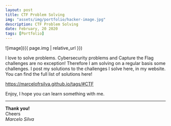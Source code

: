 ```yaml
---
layout: post
title: CTF Problem Solving
img: "assets/img/portfolio/hacker-image.jpg"
description: CTF Problem Solving
date: February, 20 2020
tags: [Portfolio]
---
```


![image]({{ page.img | relative_url }})

I love to solve problems. <a>Cybersecurity problems</a> and <a>Capture the Flag</a> challenges are no exception! Therefore I am solving on a regular basis some challenges. I post my solutions to the challenges I solve here, in my website. You can find the full list of solutions here!

https://marcelofrsilva.github.io/tags/#CTF

Enjoy, I hope you can learn something with me.

----
**Thank you!**  
Cheers  
*Marcelo Silva*
